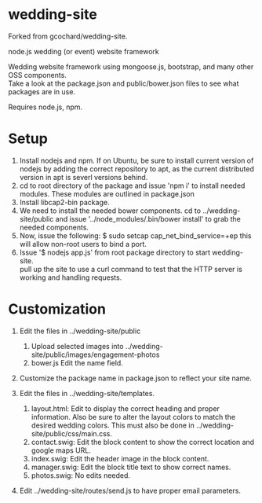 wedding-site
============

Forked from gcochard/wedding-site.

node.js wedding (or event) website framework

Wedding website framework using mongoose.js, bootstrap, and many other OSS components.  
Take a look at the package.json and public/bower.json files to see what packages are in use.

Requires node.js, npm.

Setup
=====

1. Install nodejs and npm.  If on Ubuntu, be sure to install current version of nodejs by adding the correct repository to apt, as the current distributed version in apt is severl versions behind.
2. cd to root directory of the package and issue 'npm i' to install needed modules.  These modules are outlined in package.json
3. Install libcap2-bin package.
4. We need to install the needed bower components.  cd to ../wedding-site/public and issue '../node_modules/.bin/bower install' to grab the needed components.
4. Now, issue the following: $ sudo setcap cap_net_bind_service=+ep <location of nodejs binary> 
   this will allow non-root users to bind a port.
5. Issue '$ nodejs app.js' from root package directory to start wedding-site.  
   pull up the site to use a curl command to test that the HTTP server is working and handling requests.

Customization
=============

1. Edit the files in ../wedding-site/public
   1. Upload selected images into ../wedding-site/public/images/engagement-photos
   2. bower.js		Edit the name field.
2. Customize the package name in package.json to reflect your site name.
3. Edit the files in ../wedding-site/templates.
   1. layout.html:	Edit to display the correct heading and proper information. Also be sure to alter the layout colors to match the desired wedding colors.  This must also be done in ../wedding-site/public/css/main.css.
   1. contact.swig:	Edit the block content to show the correct location and google maps URL.
   2. index.swig:	Edit the header image in the block content.
   3. manager.swig:	Edit the block title text to show correct names.
   4. photos.swig:	No edits needed.  

4. Edit ../wedding-site/routes/send.js to have proper email parameters.

